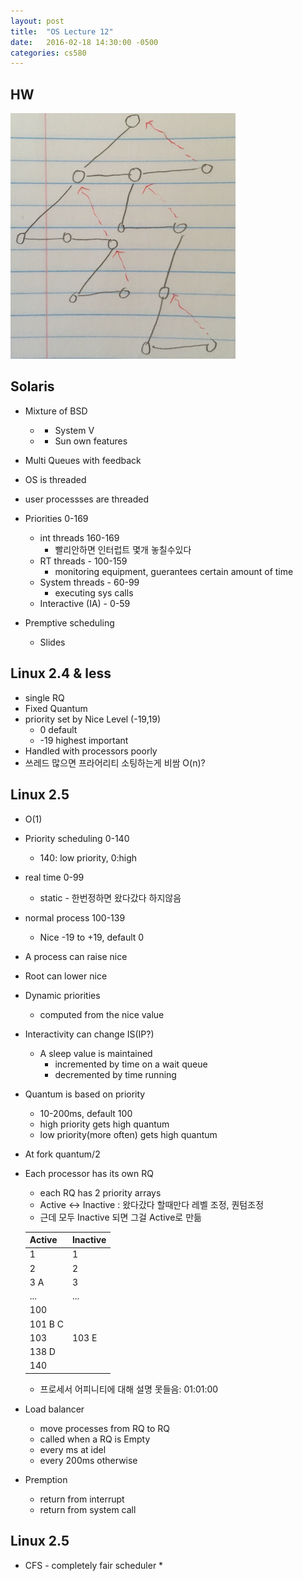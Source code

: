```yaml
---
layout: post
title:  "OS Lecture 12"
date:   2016-02-18 14:30:00 -0500
categories: cs580
---
```




## HW
![](/images/OSLEC12A.png)

## Solaris
* Mixture of BSD
	* + System V
	* + Sun own features
* Multi Queues with feedback

* OS is threaded
* user processses are threaded
* Priorities 0-169
	* int threads 160-169
		* 빨리안하면 인터럽트 몇개 놓칠수있다
	* RT threads - 100-159
		* monitoring equipment, guerantees certain amount of time
	* System threads - 60-99
		* executing sys calls
	* Interactive (IA) - 0-59
* Premptive scheduling
	* Slides

## Linux 2.4 & less
* single RQ
* Fixed Quantum
* priority set by Nice Level (-19,19)
	* 	0 default
	*  -19 highest important
*  Handled with processors poorly
* 쓰레드 많으면 프라어리티 소팅하는게 비쌈 O(n)?

## Linux 2.5
* O(1)
* Priority scheduling 0-140
	* 140: low priority, 0:high
* real time 0-99 
	* static - 한번정하면 왔다갔다 하지않음
* normal process 100-139
	* Nice -19 to +19, default 0
* A process can raise nice 
* Root can lower nice
* Dynamic priorities
	* computed from the nice value
* Interactivity can change IS(IP?)
	* A sleep value is maintained
		* incremented by time on a wait queue
		* decremented by time running
* Quantum is based on priority
	* 10-200ms, default 100
	* high priority gets high quantum
	* low priority(more often) gets high quantum
* At fork quantum/2
* Each processor has its own RQ
	* each RQ has 2 priority arrays
	* Active <-> Inactive : 왔다갔다 할때만다 레벨 조정, 퀀텀조정
	* 근데 모두 Inactive 되면 그걸 Active로 만듦

	| Active              | Inactive |
	|---------------------|-----|
	| 1              | 1 |
	| 2              | 2 |
	| 3 A              | 3 |
	| ...              | ... |
	| 100               |  |
	| 101 B C              |  |
	| 103               | 103 E |
	| 138 D              |  |
	| 140              |  |
	* 프로세서 어피니티에 대해 설명 못들음: 01:01:00

	
* Load balancer
	* move processes from RQ to RQ
	* called when a RQ is Empty 
	* every ms at idel
	* every 200ms otherwise

* Premption
	* return from interrupt
	* return from system call

## Linux 2.5
* CFS - completely fair scheduler
	* 
	